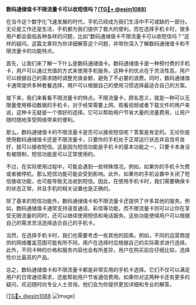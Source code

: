**数码通储值卡不限流量卡可以收短信吗？[[TG💪+ @esim1088](https://t.me/s/esim1088)]**

在当今这个数字化飞速发展的时代，手机已经成为我们生活中不可或缺的一部分。无论是工作还是生活，手机都为我们提供了极大的便利。而在选择手机卡时，很多用户都会面临各种各样的问题，比如“数码通储值卡不限流量卡可以收短信吗？”这样的疑问。这篇文章将为你详细解答这个问题，并带你深入了解数码通储值卡和不限流量卡的功能特点。

首先，让我们来了解一下什么是数码通储值卡。数码通储值卡是一种预付费的手机卡，用户可以通过充值的方式来使用手机服务。这种卡的优点在于灵活性高，用户可以根据自己的需求随时调整充值金额，避免了不必要的浪费。同时，数码通储值卡通常提供多种套餐选择，用户可以根据自己的使用习惯选择最适合自己的方案。

接下来，我们来看看不限流量卡的特点。不限流量卡，顾名思义，就是一种可以无限量使用移动数据的手机卡。对于经常需要上网、观看视频或者下载文件的用户来说，这种卡无疑是一个很好的选择。它可以帮助用户节省大量的流量费用，让用户随时随地享受网络带来的便利。

那么，数码通储值卡的不限流量卡是否可以接收短信呢？答案是肯定的。无论你是使用数码通储值卡还是不限流量卡，只要你的手机处于正常运行状态并且信号良好，就可以接收短信。这是因为短信功能是手机卡的基本功能之一，只要卡本身没有被限制，短信功能是可以正常使用的。

不过，在实际使用过程中，可能会遇到一些特殊情况。例如，如果你的手机卡欠费或者被停机，那么短信功能可能会受到影响。此外，如果你的手机设置中关闭了短信接收功能，也可能导致无法收到短信。因此，在使用手机卡时，我们需要确保卡的状态正常，并且手机的相关设置也是正确的。

除了基本的短信功能外，数码通储值卡和不限流量卡还提供了许多其他的服务。例如，数码通储值卡通常支持语音通话、彩信等功能，而不限流量卡则可以让你在享受无限流量的同时，还可以继续使用短信和电话服务。这些功能使得用户可以根据自己的需求灵活选择适合自己的手机卡。

当然，在选择手机卡时，我们也需要考虑一些其他的因素。例如，不同的运营商提供的网络覆盖范围可能有所不同，用户在选择时应根据自己的实际需求进行选择。此外，不同卡种的价格和服务内容也会有所差异，用户在购买前应仔细比较，选择性价比最高的产品。

总之，数码通储值卡和不限流量卡都是非常实用的手机卡选择。它们不仅可以满足用户的日常通信需求，还能帮助用户节省通信费用。如果你对这两种卡还有更多的疑问，欢迎随时向专业人士咨询，他们会为你提供更加详细和专业的解答。

[[TG💪+ @esim1088](https://t.me/s/esim1088) ![Image](https://i.postimg.cc/4NQfJmqS/Snipaste-2025-05-13-00-14-12.png)]
